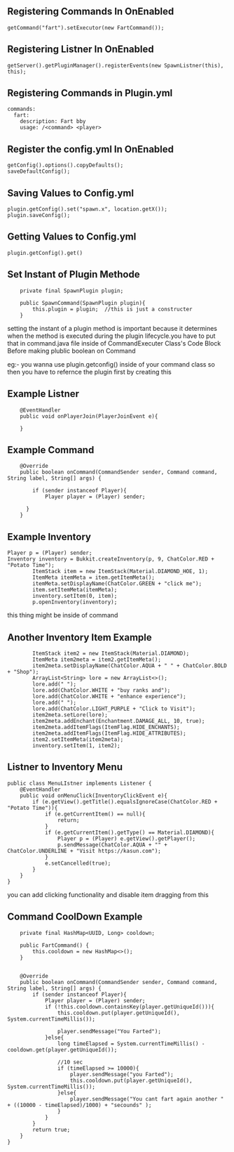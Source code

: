 Registering Commands In OnEnabled 
---------------------------------
```
getCommand("fart").setExecutor(new FartCommand());
```


Registering Listner In OnEnabled 
--------------------------------
```
getServer().getPluginManager().registerEvents(new SpawnListner(this), this);
```


Registering Commands in Plugin.yml
----------------------------------
```
commands:
  fart:
    description: Fart bby
    usage: /<command> <player>
```


Register the config.yml In OnEnabled
----------------------------------
```
getConfig().options().copyDefaults();
saveDefaultConfig();
```

Saving Values to Config.yml
----------------------------------
```
plugin.getConfig().set("spawn.x", location.getX());
plugin.saveConfig();
```

Getting Values to Config.yml
----------------------------------
```
plugin.getConfig().get()
```

Set Instant of Plugin Methode
-------------------------------
```
    private final SpawnPlugin plugin;

    public SpawnCommand(SpawnPlugin plugin){
        this.plugin = plugin;  //this is just a constructer
    }
```    

setting the instant of a plugin method is important
 because it determines when the method is executed 
during the plugin lifecycle.you have to put that in
command.java file inside of CommandExecuter Class's 
Code Block Before making plublic boolean on Command

eg:- you wanna use plugin.getconfig() inside of your
command class so then you have to refernce the plugin
first by creating this

Example Listner
--------------------------------
```
    @EventHandler
    public void onPlayerJoin(PlayerJoinEvent e){

    }
```

Example Command
--------------------------------
```
    @Override
    public boolean onCommand(CommandSender sender, Command command, String label, String[] args) {

        if (sender instanceof Player){
            Player player = (Player) sender;

	  } 
    }
```


Example Inventory
--------------------------------
```
Player p = (Player) sender;
Inventory inventory = Bukkit.createInventory(p, 9, ChatColor.RED + "Potato Time");
        ItemStack item = new ItemStack(Material.DIAMOND_HOE, 1);
        ItemMeta itemMeta = item.getItemMeta();
        itemMeta.setDisplayName(ChatColor.GREEN + "click me");
        item.setItemMeta(itemMeta);
        inventory.setItem(0, item);
        p.openInventory(inventory);
```

this thing might be inside of command



Another Inventory Item Example
--------------------------------
```
        ItemStack item2 = new ItemStack(Material.DIAMOND);
        ItemMeta item2meta = item2.getItemMeta();
        item2meta.setDisplayName(ChatColor.AQUA + " " + ChatColor.BOLD + "Shop");
        ArrayList<String> lore = new ArrayList<>();
        lore.add(" ");
        lore.add(ChatColor.WHITE + "buy ranks and");
        lore.add(ChatColor.WHITE + "enhance experience");
        lore.add(" ");
        lore.add(ChatColor.LIGHT_PURPLE + "Click to Visit");
        item2meta.setLore(lore);
        item2meta.addEnchant(Enchantment.DAMAGE_ALL, 10, true);
        item2meta.addItemFlags(ItemFlag.HIDE_ENCHANTS);
        item2meta.addItemFlags(ItemFlag.HIDE_ATTRIBUTES);
        item2.setItemMeta(item2meta);
        inventory.setItem(1, item2);
```



Listner to Inventory Menu
--------------------------------
```
public class MenuLIstner implements Listener {
    @EventHandler
    public void onMenuClick(InventoryClickEvent e){
        if (e.getView().getTitle().equalsIgnoreCase(ChatColor.RED + "Potato Time")){
            if (e.getCurrentItem() == null){
                return;
            }
            if (e.getCurrentItem().getType() == Material.DIAMOND){
                Player p = (Player) e.getView().getPlayer();
                p.sendMessage(ChatColor.AQUA + "" + ChatColor.UNDERLINE + "Visit https://kasun.com");
            }
            e.setCancelled(true);
        }
    }
}
```
you can add clicking functionality and disable item dragging from this



Command CoolDown Example
--------------------------------
```
    private final HashMap<UUID, Long> cooldown;

    public FartCommand() {
        this.cooldown = new HashMap<>();
    }


    @Override
    public boolean onCommand(CommandSender sender, Command command, String label, String[] args) {
        if (sender instanceof Player){
            Player player = (Player) sender;
            if (!this.cooldown.containsKey(player.getUniqueId())){
                this.cooldown.put(player.getUniqueId(), System.currentTimeMillis());

                player.sendMessage("You Farted");
            }else{
                long timeElapsed = System.currentTimeMillis() - cooldown.get(player.getUniqueId());

                //10 sec
                if (timeElapsed >= 10000){
                    player.sendMessage("you Farted");
                    this.cooldown.put(player.getUniqueId(), System.currentTimeMillis());
                }else{
                    player.sendMessage("You cant fart again another " + ((10000 - timeElapsed)/1000) + "secounds" );
                }
            }
        }
        return true;
    }
}
```


